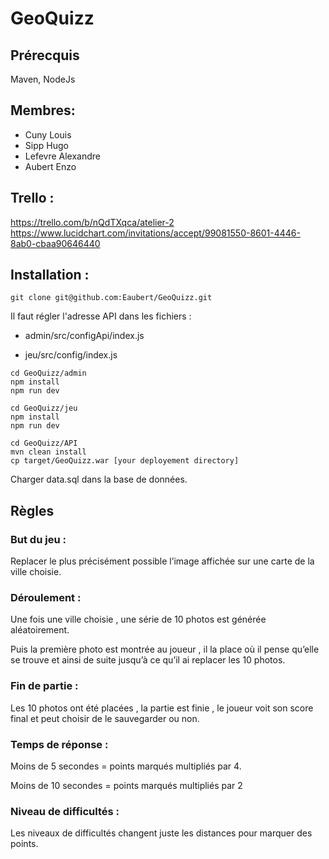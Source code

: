 # GeoQuizz

## Prérecquis

Maven, NodeJs

## Membres:
  - Cuny Louis
  - Sipp Hugo
  - Lefevre Alexandre
  - Aubert Enzo

## Trello :

https://trello.com/b/nQdTXqca/atelier-2
https://www.lucidchart.com/invitations/accept/99081550-8601-4446-8ab0-cbaa90646440

## Installation :
```shell
git clone git@github.com:Eaubert/GeoQuizz.git
```

Il faut régler l'adresse API dans les fichiers :
  - admin/src/configApi/index.js
  
  - jeu/src/config/index.js

```shell
cd GeoQuizz/admin
npm install
npm run dev
```
```shell
cd GeoQuizz/jeu
npm install
npm run dev
```
```shell
cd GeoQuizz/API
mvn clean install
cp target/GeoQuizz.war [your deployement directory]
```
Charger data.sql dans la base de données.

## Règles

### But du jeu :

Replacer le plus précisément possible l’image affichée sur une carte de la ville choisie.

### Déroulement :

Une fois une ville choisie , une série de 10 photos est générée aléatoirement.

Puis la première photo est montrée au joueur , il la place où il pense qu’elle se trouve et ainsi de suite jusqu’à ce qu’il ai replacer les 10 photos.

### Fin de partie :

Les 10 photos ont été placées , la partie est finie , le joueur voit son score final et peut choisir de le sauvegarder ou non.

### Temps de réponse :

Moins de 5 secondes = points marqués multipliés par 4.

Moins de 10 secondes = points marqués multipliés par 2

### Niveau de difficultés :

Les niveaux de difficultés changent juste les distances pour marquer des points.
